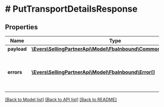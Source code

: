 # # PutTransportDetailsResponse

## Properties

Name | Type | Description | Notes
------------ | ------------- | ------------- | -------------
**payload** | [**\Evers\SellingPartnerApi\Model\FbaInbound\CommonTransportResult**](CommonTransportResult.md) |  | [optional]
**errors** | [**\Evers\SellingPartnerApi\Model\FbaInbound\Error[]**](Error.md) | A list of error responses returned when a request is unsuccessful. | [optional]

[[Back to Model list]](../../README.md#models) [[Back to API list]](../../README.md#endpoints) [[Back to README]](../../README.md)
